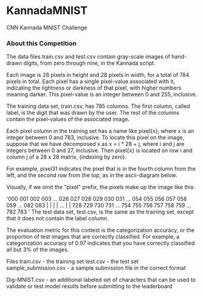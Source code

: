 # KannadaMNIST
CNN Kannada MNIST Challenge

### About this Competition
The data files train.csv and test.csv contain gray-scale images of hand-drawn digits, from zero through nine, in the Kannada script.

Each image is 28 pixels in height and 28 pixels in width, for a total of 784 pixels in total. Each pixel has a single pixel-value associated with it, indicating the lightness or darkness of that pixel, with higher numbers meaning darker. This pixel-value is an integer between 0 and 255, inclusive.

The training data set, train.csv, has 785 columns. The first column, called label, is the digit that was drawn by the user. The rest of the columns contain the pixel-values of the associated image.

Each pixel column in the training set has a name like pixel{x}, where x is an integer between 0 and 783, inclusive. To locate this pixel on the image, suppose that we have decomposed x as x = i * 28 + j, where i and j are integers between 0 and 27, inclusive. Then pixel{x} is located on row i and column j of a 28 x 28 matrix, (indexing by zero).

For example, pixel31 indicates the pixel that is in the fourth column from the left, and the second row from the top, as in the ascii-diagram below.

Visually, if we omit the "pixel" prefix, the pixels make up the image like this:

'000 001 002 003 ... 026 027
028 029 030 031 ... 054 055
056 057 058 059 ... 082 083
 |   |   |   |  ...  |   |
728 729 730 731 ... 754 755
756 757 758 759 ... 782 783 '
The test data set, test.csv, is the same as the training set, except that it does not contain the label column.

The evaluation metric for this contest is the categorization accuracy, or the proportion of test images that are correctly classified. For example, a categorization accuracy of 0.97 indicates that you have correctly classified all but 3% of the images.

Files
train.csv - the training set
test.csv - the test set
sample_submission.csv - a sample submission file in the correct format

Dig-MNIST.csv - an additional labeled set of characters that can be used to validate or test model results before submitting to the leaderboard
